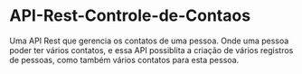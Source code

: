 # API-Rest-Controle-de-Contaos
Uma API Rest que gerencia os contatos de uma pessoa. Onde uma pessoa poder ter vários contatos, e essa API possiblita a criação de vários registros de pessoas, como também vários contatos para esta pessoa.

